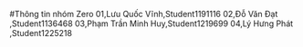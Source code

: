 #Thông tin nhóm
Zero
01,Lưu Quốc Vĩnh,Student1191116
02,Đỗ Văn Đạt ,Student1136468
03,Phạm Trần Minh Huy,Student1219699
04,Lý Hưng Phát ,Student1225218

